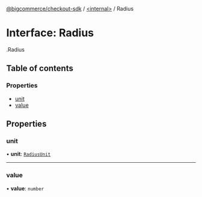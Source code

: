 [@bigcommerce/checkout-sdk](../README.md) / [<internal\>](../modules/internal_.md) / Radius

# Interface: Radius

[<internal>](../modules/internal_.md).Radius

## Table of contents

### Properties

- [unit](internal_.Radius.md#unit)
- [value](internal_.Radius.md#value)

## Properties

### unit

• **unit**: [`RadiusUnit`](../enums/internal_.RadiusUnit.md)

___

### value

• **value**: `number`
